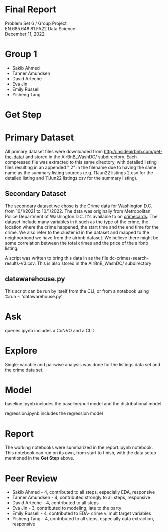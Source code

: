 # Final Report
Problem Set 6 / Group Project  
EN.685.648.81.FA22 Data Science   
December 11, 2022  


# Group 1
* Sakib Ahmed
* Tanner Amundsen
* David Arteche
* Eva Jin
* Emily Russell
* Yisheng Tang


# Get Step
# Primary Dataset
All primary dataset files were downloaded from http://insideairbnb.com/get-the-data/ and stored in the AirBnB_WashDC/ subdirectory. Each compressed file was extracted to this same directory, with detailed listing files resulting in an appended " 2" in the filename due to having the same name as the summary listing sources (e.g. 11Jun22 listings 2.csv for the detailed listing and 11Jun22 listings.csv for the summary listing).


## Secondary Dataset ##

The secondary dataset we chose is the Crime data for Washington D.C. from 10/1/2021 to 10/1/2022. The data was originally from Metropolitan Police Department of Washington D.C. It's available to on [crimecards](https://crimecards.dc.gov/all:crimes/all:weapons/dated::10012021:10012022/citywide:heat). The dataset include many variables in it such as the type of the crime, the location where the crime happened, the start time and the end time for the crime. We also refer to the cluster id in the dataset and mapped to the neighborhood we have from the airbnb dataset. We believe there might be some correlation between the total crimes and the price of the airbnb listing.

A script was written to bring this data in as the file dc-crimes-search-results-V3.csv. This is also stored in the AirBnB_WashDC/ subdirectory

## datawarehouse.py
This script can be run by itself from the CLI, or from a notebook using  
%run -i 'datawarehouse.py'

# Ask
queries.ipynb includes a CoNVO and a CLD

# Explore
Single-variable and pairwise analysis was done for the listings data set and the crime data set.  

# Model
baseline.ipynb includes the baseline/null model and the distributional model  

regression.ipynb includes the regression model


# Report
The working notebooks were summarized in the report.ipynb notebook. This notebook can run on its own, from start to finish, with the data setup mentioned in the __Get Step__ above.


# Peer Review
* Sakib Ahmed     - 4, contributed to all steps, especially EDA, responsive
* Tanner Amundsen - 4, contributed strongly to all steps, responsive
* David Arteche   - 4, contributed to all steps
* Eva Jin         - 3, contributed to modeling, late to the party
* Emily Russell   - 4, contributed to EDA- crime v. mult target variables
* Yisheng Tang    - 4, contributed to all steps, especially data extraction, responsive